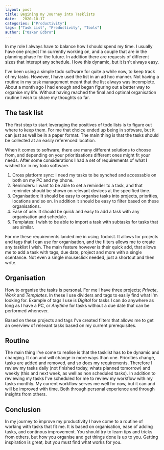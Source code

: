 ```yaml
---
layout: post
title: Begining my Journey into Tasklists
date:   2020-10-17
categories: ["Productivity"]
tags: ["Task List", "Productivity", "Tools"]
author: ["Oskar Edbro"]
---
```


In my role I always have to balance how I should spend my time. I usually have one project I'm currently working on, and a couple that are in the planning phase for the future. In addition there are requests of different sizes that interupt any schedule. I love this dynamic, but it isn't always easy.

I've been using a simple todo software for quite a while now, to keep track of my tasks. However, I have used the list in an ad hoc manner. Not having a routine in my task management meant that the list always was incomplete. About a month ago I had enough and began figuring out a better way to organise my life. Without having reached the final and optimal organisation routine I wish to share my thoughts so far.

## The task list
The first step to start leveraging the positives of todo lists is to figure out where to keep them. For me that choice ended up being in software, but it can just as well be in a paper format. The main thing is that the tasks should be collected at an easily referenced location. 

When it comes to software, there are many different solutions to choose from, and depending on your prioritisations different ones might fit your needs. After some considerations I had a set of requirements of what I wished for in my todo software.

1. Cross platform sync: I need my tasks to be synched and accessable on both on my PC and my phone.
2. Reminders: I want to be able to set a reminder to a task, and that reminder should be shown on relevant devices at the specified time.
3. Organisation: It should be easy to organise tasks into projects, priorities, locations and so on. In addition it should be easy to filter based on these organisations.
4. Ease of use. It should be quick and easy to add a task with any organisation and schedule.
5. Templates: I wish to be able to import a task with subtasks for tasks that are similar.

For me these requirements landed me in using Todoist. It allows for projects and tags that I can use for organisation, and the filters allows me to create any tasklist I wish. The main feature however is their quick add, that allows me to add a task with tags, due date, project and more with a single scentance. Not even a single mouseclick needed, just a shortcut and then write. 

## Organisation

How to organise the tasks is personal. For me I have three projects; *Private*, *Work* and *Templates*. In these I use dividers and tags to easily find what I'm looking for. Example of tags I use is *Digital* for tasks I can do anywhere as long as I have a PC, or *Anytime* for tasks without a due date that can be performed whenever. 

Based on these projects and tags I've created filters that allows me to get an overview of relevant tasks based on my current prerequisites. 

## Routine
The main thing I've come to realise is that the tasklist has to be dynamic and changing. It can and will change in more ways than one. Priorities change, tasks are added and removed, and so does my requirements. Therefore I review my tasks daily (not finished today, whats planned tomorrow) and weekly (this and next week, as well as non scheduled tasks). In addition to reviewing my tasks I've scheduled for me to review my workflow with my tasks monthly. My current workflow serves me well for now, but it can and will be improved with time. Both through personal experience and through insights from others.

## Conclusion
In my journey to improve my productivity I have come to a routine of working with tasks that fit me. It is based on organisation, ease of adding tasks, and continous improvement. You should try to learn tips and tricks from others, but how you organise and get things done is up to you. Getting inspiration is great, but you must find what works for you. 
